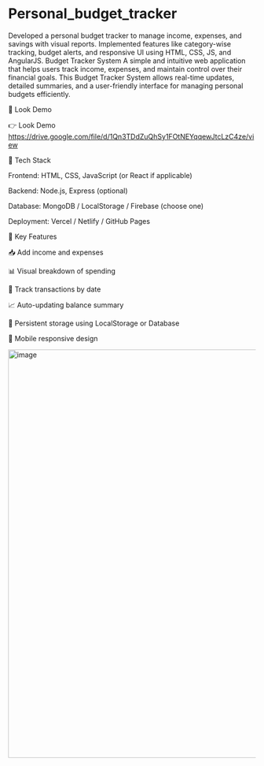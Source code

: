# Personal_budget_tracker
Developed a personal budget tracker to manage income, expenses, and savings with visual reports. Implemented features like category-wise tracking, budget alerts, and responsive UI using HTML, CSS, JS, and AngularJS.
Budget Tracker System
A simple and intuitive web application that helps users track income, expenses, and maintain control over their financial goals. This Budget Tracker System allows real-time updates, detailed summaries, and a user-friendly interface for managing personal budgets efficiently.

🔗 Look Demo

👉 Look Demo https://drive.google.com/file/d/1Qn3TDdZuQhSy1FOtNEYqqewJtcLzC4ze/view

🧰 Tech Stack

Frontend: HTML, CSS, JavaScript (or React if applicable)

Backend: Node.js, Express (optional)

Database: MongoDB / LocalStorage / Firebase (choose one)

Deployment: Vercel / Netlify / GitHub Pages

🎯 Key Features

📥 Add income and expenses

📊 Visual breakdown of spending

📆 Track transactions by date

📈 Auto-updating balance summary

💾 Persistent storage using LocalStorage or Database

📱 Mobile responsive design

<img width="1908" height="829" alt="image" src="https://github.com/user-attachments/assets/8c9bbb8c-c55d-4bf5-ac52-4b068865f0f5" />


